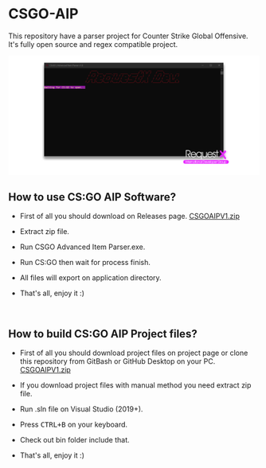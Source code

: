 # CSGO-AIP
This repository have a parser project for Counter Strike Global Offensive. It's fully open source and regex compatible project.

![Image of RequestX International Developer Group on Discord](https://raw.githubusercontent.com/Kruziikrel1/CSGO-AIP/main/thumbnail.png)

## How to use CS:GO AIP Software?
* First of all you should download on Releases page. [CSGOAIPV1.zip](https://github.com/Kruziikrel1/CSGO-AIP/releases/tag/v1.0)

* Extract zip file.

* Run CSGO Advanced Item Parser.exe.

* Run CS:GO then wait for process finish.

* All files will export on application directory.

* That's all, enjoy it :)

<br/>

## How to build CS:GO AIP Project files?
* First of all you should download project files on project page or clone this repository from GitBash or GitHub Desktop on your PC. [CSGOAIPV1.zip](https://github.com/Kruziikrel1/CSGO-AIP)

* If you download project files with manual method you need extract zip file.

* Run .sln file on Visual Studio (2019+).

* Press <kbd>CTRL+B</kbd> on your keyboard.

* Check out bin folder include that.

* That's all, enjoy it :)
